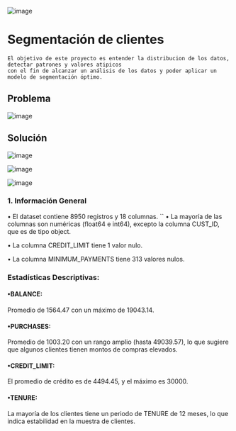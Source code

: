 ![image](https://github.com/user-attachments/assets/568aabed-1040-47f9-ba77-f25e05067ef5)

# Segmentación de clientes

    El objetivo de este proyecto es entender la distribucion de los datos, detectar patrones y valores atipicos 
    con el fin de alcanzar un análisis de los datos y poder aplicar un modelo de segmentación óptimo.   

## Problema 
![image](https://github.com/user-attachments/assets/4bce9a86-1cb7-41fd-a7b3-6e49315ae5b9)

## Solución
![image](https://github.com/user-attachments/assets/65174430-ef59-4fdb-8e11-80dc7e8ec406)


![image](https://github.com/user-attachments/assets/ce895c20-537a-4a8e-bbe6-2527eaf5f49b)

![image](https://github.com/user-attachments/assets/003efb47-67b2-4e3b-aa22-6abbd28b821d)

### 1. Información General
• El dataset contiene 8950 registros y 18 columnas. 
``
• La mayoría de las columnas son numéricas (float64 e int64), excepto la columna CUST_ID, que es de tipo object.

• La columna CREDIT_LIMIT tiene 1 valor nulo.

• La columna MINIMUM_PAYMENTS tiene 313 valores nulos.

### Estadísticas Descriptivas:
#### •BALANCE: 
Promedio de 1564.47 con un máximo de 19043.14.
#### •PURCHASES: 
Promedio de 1003.20 con un rango amplio (hasta 49039.57), lo que sugiere que algunos clientes tienen montos de compras elevados.
#### •CREDIT_LIMIT: 
El promedio de crédito es de 4494.45, y el máximo es 30000.
#### •TENURE: 
La mayoría de los clientes tiene un periodo de TENURE de 12 meses, lo que indica estabilidad en la muestra de clientes.
